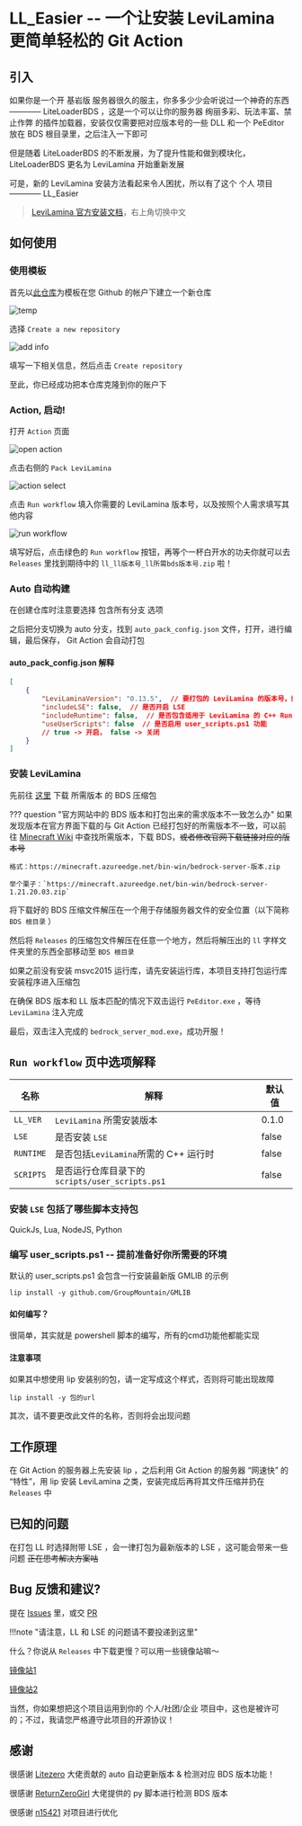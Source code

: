 # LL_Easier -- 一个让安装 LeviLamina 更简单轻松的 Git Action

## 引入

如果你是一个开 基岩版 服务器很久的服主，你多多少少会听说过一个神奇的东西———— LiteLoaderBDS ，这是一个可以让你的服务器 绚丽多彩、玩法丰富、禁止作弊 的插件加载器，安装仅仅需要把对应版本号的一些 DLL 和一个 PeEditor 放在 BDS 根目录里，之后注入一下即可

但是随着 LiteLoaderBDS 的不断发展，为了提升性能和做到模块化， LiteLoaderBDS 更名为 LeviLamina 开始重新发展

可是，新的 LeviLamina 安装方法看起来令人困扰，所以有了这个 个人 项目———— LL_Easier

> [LeviLamina 官方安装文档](https://levilamina.liteldev.com/quickstart/)，右上角切换中文

## 如何使用

### 使用模板

首先以[此仓库](https://github.com/FTS427/ll_easier)为模板在您 Github 的帐户下建立一个新仓库

![temp](/assets/tech/ll_e_temp.png)

选择 `Create a new repository`

![add info](/assets/tech/ll_e_info.png)

填写一下相关信息，然后点击 `Create repository`

至此，你已经成功把本仓库克隆到你的账户下

### Action, 启动!

打开 `Action` 页面

![open action](/assets/tech/ll_e_action.png)

点击右侧的 `Pack LeviLamina`

![action select](/assets/tech/ll_e_action_select.png)

点击 `Run workflow` 填入你需要的 LeviLamina 版本号，以及按照个人需求填写其他内容

![run workflow](/assets/tech/ll_e_run.png)

填写好后，点击绿色的 `Run workflow` 按钮，再等个一杯白开水的功夫你就可以去 `Releases` 里找到期待中的 `ll_ll版本号_ll所需bds版本号.zip` 啦！

### Auto 自动构建

在创建仓库时注意要选择 包含所有分支 选项

之后把分支切换为 auto 分支，找到 `auto_pack_config.json` 文件，打开，进行编辑，最后保存， Git Action 会自动打包

#### auto_pack_config.json 解释

```json title="auto_pack_config.json"
[
    {
        "LeviLaminaVersion": "0.13.5",  // 要打包的 LeviLamina 的版本号，如果填写为 "latest" 则会自动打包最新版本
        "includeLSE": false,  // 是否开启 LSE
        "includeRuntime": false,  // 是否包含适用于 LeviLamina 的 C++ Runtime
        "useUserScripts": false  // 是否启用 user_scripts.ps1 功能
        // true -> 开启， false -> 关闭
    }
]
```

### 安装 LeviLamina

先前往 [这里](https://www.minecraft.net/zh-hans/download/server/bedrock) 下载 所需版本 的 BDS 压缩包

??? question "官方网站中的 BDS 版本和打包出来的需求版本不一致怎么办"
    如果发现版本在官方界面下载的与 Git Action 已经打包好的所需版本不一致，可以前往 [Minecraft Wiki](https://zh.minecraft.wiki/) 中查找所需版本，下载 BDS，~~或者修改官网下载链接对应的版本号~~

    格式：https://minecraft.azureedge.net/bin-win/bedrock-server-版本.zip
    
    举个栗子：`https://minecraft.azureedge.net/bin-win/bedrock-server-1.21.20.03.zip`

将下载好的 BDS 压缩文件解压在一个用于存储服务器文件的安全位置（以下简称 `BDS 根目录` ）

然后将 `Releases` 的压缩包文件解压在任意一个地方，然后将解压出的 `ll` 字样文件夹里的东西全部移动至 `BDS 根目录`

如果之前没有安装 msvc2015 运行库，请先安装运行库，本项目支持打包运行库安装程序进入压缩包

在确保 BDS 版本和 LL 版本匹配的情况下双击运行 `PeEditor.exe` ，等待 `LeviLamina` 注入完成

最后，双击注入完成的 `bedrock_server_mod.exe`，成功开服！

## `Run workflow` 页中选项解释

| 名称          | 解释                       | 默认值        |
| ------------- | ------------------------- | ------------- |
| `LL_VER`      | `LeviLamina` 所需安装版本   | 0.1.0         |
| `LSE`         | 是否安装 `LSE`             | false         |
| `RUNTIME`     | 是否包括`LeviLamina`所需的 C++ 运行时| false|
| `SCRIPTS`     | 是否运行仓库目录下的 `scripts/user_scripts.ps1`|false|

### 安装 `LSE` 包括了哪些脚本支持包

QuickJs, Lua, NodeJS, Python

### 编写 user_scripts.ps1 -- 提前准备好你所需要的环境

默认的 user_scripts.ps1 会包含一行安装最新版 GMLIB 的示例

```text title="user_scripts.ps1"
lip install -y github.com/GroupMountain/GMLIB
```

#### 如何编写？

很简单，其实就是 powershell 脚本的编写，所有的cmd功能他都能实现

#### 注意事项

如果其中想使用 lip 安装别的包，请一定写成这个样式，否则将可能出现故障

```text title="user_scripts.ps1"
lip install -y 包的url
```

其次，请不要更改此文件的名称，否则将会出现问题

## 工作原理

在 Git Action 的服务器上先安装 lip ，之后利用 Git Action 的服务器 “网速快” 的 “特性”，用 lip 安装 LeviLamina 之类，安装完成后再将其文件压缩并扔在 `Releases` 中

## 已知的问题

在打包 LL 时选择附带 LSE ，会一律打包为最新版本的 LSE ，这可能会带来一些问题 ~~正在思考解决方案咕~~

## Bug 反馈和建议?

提在 [Issues](https://github.com/FTS427/ll_easier/issues) 里，或交 [PR](https://github.com/FTS427/ll_easier/pulls)

!!!note "请注意，LL 和 LSE 的问题请不要投递到这里"

什么？你说从 `Releases` 中下载更慢？可以用一些镜像站嘛～

[镜像站1](https://moeyy.cn/gh-proxy)

[镜像站2](https://gh.lldc.top)

当然，你如果想把这个项目运用到你的 个人/社团/企业 项目中，这也是被许可的；不过，我请您严格遵守此项目的开源协议！

## 感谢

很感谢 [Litezero](https://github.com/Litezero) 大佬贡献的 auto 自动更新版本 & 检测对应 BDS 版本功能！

很感谢 [ReturnZeroGirl](https://github.com/ReturnZeroGirl) 大佬提供的 py 脚本进行检测 BDS 版本

很感谢 [n15421](https://github.com/xzfg-n15421) 对项目进行优化
